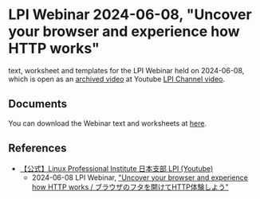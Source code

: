 # LPI Webinar 2024-06-08, "Uncover your browser and experience how HTTP works"

text, worksheet and templates for the LPI Webinar held on 2024-06-08,
which is open as an [archived video](https://www.youtube.com/watch?v=y84Asag9O1o) at 
Youtube [LPI Channel video](https://www.youtube.com/@linuxprofessionalinstitute906/videos).


## Documents

You can download the Webinar text and worksheets at [here](docs/README.md).


## References

- [【公式】Linux Professional Institute 日本支部 LPI (Youtube)](https://www.youtube.com/@linuxprofessionalinstitute906/videos)
    - 2024-06-08 LPI Webinar, ["Uncover your browser and experience how HTTP works / ブラウザのフタを開けてHTTP体験しよう"](https://www.youtube.com/watch?v=y84Asag9O1o)
